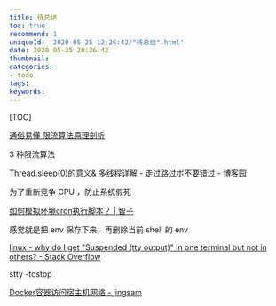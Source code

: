 ```yaml
---
title: 待总结
toc: true
recommend: 1
uniqueId: '2020-05-25 12:26:42/"待总结".html'
date: 2020-05-25 20:26:42
thumbnail:
categories:
- todo
tags:
keywords:
---
```


[TOC]

<!--more-->



[通俗易懂 限流算法原理剖析](https://mp.weixin.qq.com/s/MA1CLXdknLvnPV_s3ZQUSg)

3 种限流算法

[Thread.sleep(0)的意义& 多线程详解 - 走过路过ボ不要错过 - 博客园](https://www.cnblogs.com/keyyang/p/4128424.html)

为了重新竞争 CPU ，防止系统假死

[如何模拟环境cron执行脚本？ | 智子](https://www.tracholar.top/2018/07/19/how-to-simulate-the-environment-cron-executes-a-script-with/)

感觉就是把 env 保存下来，再删除当前 shell 的 env

[linux - why do I get "Suspended (tty output)" in one terminal but not in others? - Stack Overflow](https://stackoverflow.com/questions/24056102/why-do-i-get-suspended-tty-output-in-one-terminal-but-not-in-others)

stty -tostop

[Docker容器访问宿主机网络 - jingsam](https://jingsam.github.io/2018/10/16/host-in-docker.html)


